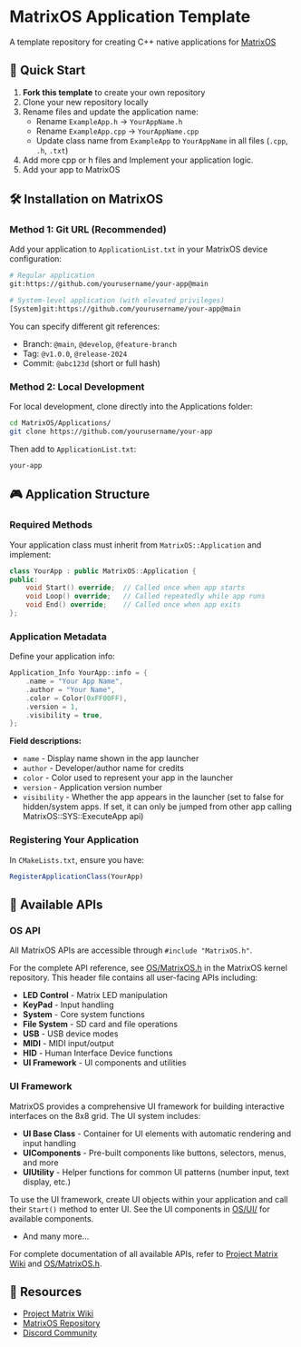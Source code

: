 # MatrixOS Application Template

A template repository for creating C++ native applications for [MatrixOS](https://github.com/203-Systems/MatrixOS)

## 🚀 Quick Start

1. **Fork this template** to create your own repository
2. Clone your new repository locally
3. Rename files and update the application name:
   - Rename `ExampleApp.h` → `YourAppName.h`
   - Rename `ExampleApp.cpp` → `YourAppName.cpp`
   - Update class name from `ExampleApp` to `YourAppName` in all files (`.cpp`, `.h`, `.txt`)
4. Add more cpp or h files and Implement your application logic.
5. Add your app to MatrixOS

## 🛠️ Installation on MatrixOS

### Method 1: Git URL (Recommended)

Add your application to `ApplicationList.txt` in your MatrixOS device configuration:

```bash
# Regular application
git:https://github.com/yourusername/your-app@main

# System-level application (with elevated privileges)
[System]git:https://github.com/yourusername/your-app@main
```

You can specify different git references:
- Branch: `@main`, `@develop`, `@feature-branch`
- Tag: `@v1.0.0`, `@release-2024`
- Commit: `@abc123d` (short or full hash)

### Method 2: Local Development

For local development, clone directly into the Applications folder:
```bash
cd MatrixOS/Applications/
git clone https://github.com/yourusername/your-app
```

Then add to `ApplicationList.txt`:
```
your-app
```

## 🎮 Application Structure

### Required Methods

Your application class must inherit from `MatrixOS::Application` and implement:

```cpp
class YourApp : public MatrixOS::Application {
public:
    void Start() override;  // Called once when app starts
    void Loop() override;   // Called repeatedly while app runs
    void End() override;    // Called once when app exits
};
```

### Application Metadata

Define your application info:

```cpp
Application_Info YourApp::info = {
    .name = "Your App Name",
    .author = "Your Name",
    .color = Color(0xFF00FF),
    .version = 1,
    .visibility = true,
};
```

**Field descriptions:**
- `name` - Display name shown in the app launcher
- `author` - Developer/author name for credits
- `color` - Color used to represent your app in the launcher
- `version` - Application version number
- `visibility` - Whether the app appears in the launcher (set to false for hidden/system apps. If set, it can only be jumped from other app calling MatrixOS::SYS::ExecuteApp api)

### Registering Your Application

In `CMakeLists.txt`, ensure you have:
```cmake
RegisterApplicationClass(YourApp)
```

## 🎨 Available APIs

### OS API

All MatrixOS APIs are accessible through `#include "MatrixOS.h"`.

For the complete API reference, see [OS/MatrixOS.h](https://github.com/203-Systems/MatrixOS/blob/main/OS/MatrixOS.h) in the MatrixOS kernel repository. This header file contains all user-facing APIs including:

- **LED Control** - Matrix LED manipulation
- **KeyPad** - Input handling
- **System** - Core system functions
- **File System** - SD card and file operations
- **USB** - USB device modes
- **MIDI** - MIDI input/output
- **HID** - Human Interface Device functions
- **UI Framework** - UI components and utilities

### UI Framework

MatrixOS provides a comprehensive UI framework for building interactive interfaces on the 8x8 grid. The UI system includes:

- **UI Base Class** - Container for UI elements with automatic rendering and input handling
- **UIComponents** - Pre-built components like buttons, selectors, menus, and more
- **UIUtility** - Helper functions for common UI patterns (number input, text display, etc.)

To use the UI framework, create UI objects within your application and call their `Start()` method to enter UI. See the UI components in [OS/UI/](https://github.com/203-Systems/MatrixOS/tree/main/OS/UI) for available components.
- And many more...

For complete documentation of all available APIs, refer to [Project Matrix Wiki](https://matrix.203.io) and [OS/MatrixOS.h](https://github.com/203-Systems/MatrixOS/blob/main/OS/MatrixOS.h).

## 🔗 Resources

- [Project Matrix Wiki](https://matrix.203.io) 
- [MatrixOS Repository](https://github.com/203-Systems/MatrixOS)
- [Discord Community](https://discord.gg/rRVCBHHPfw)

